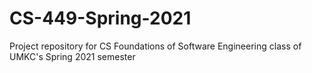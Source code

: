 # CS-449-Spring-2021
Project repository for CS Foundations of Software Engineering class of UMKC's Spring 2021 semester
